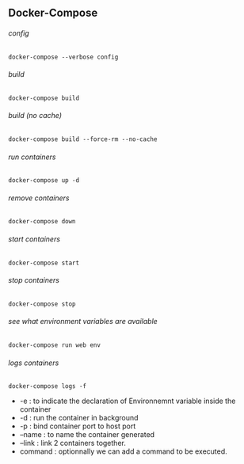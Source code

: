 ## Docker-Compose
###### config
`docker-compose --verbose config `

###### build
`docker-compose build `

###### build (no cache)
`docker-compose build --force-rm --no-cache `

###### run containers
`docker-compose up -d`

###### remove containers
`docker-compose down `

###### start containers
`docker-compose start `

###### stop containers
`docker-compose stop `

###### see what environment variables are available 
`docker-compose run web env `

###### logs containers
`docker-compose logs -f `


* -e : to indicate the declaration of Environnemnt variable inside the container
* -d : run the container in background
* -p : bind container port to host port
* –name : to name the container generated
* –link : link 2 containers together.
* command : optionnally we can add a command to be executed.
